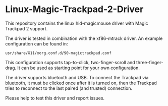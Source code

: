 # Linux-Magic-Trackpad-2-Driver

This repository contains the linux hid-magicmouse driver with Magic Trackpad 2 support.

The driver is tested in combination with the xf86-mtrack driver. An example configuration can be found in:
```
usr/share/X11/xorg.conf.d/90-magictrackpad.conf 
```
This configuration supports tap-to-click, two-finger-scroll and three-finger-drag. It can be used as starting point for your own configuration.

The driver supports bluetooth and USB. To connect the Trackpad via bluetooth, it must be clicked once after it is turned on, then the Trackpad tries to reconnect to the last paired (and trusted) connection.

Please help to test this driver and report issues. 
